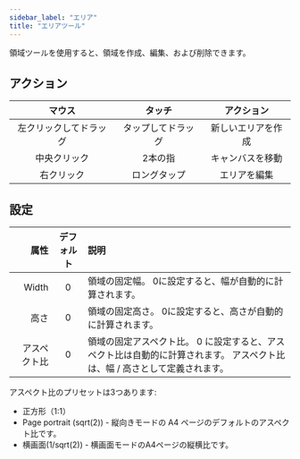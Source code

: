 ```yaml
---
sidebar_label: "エリア"
title: "エリアツール"
---
```


領域ツールを使用すると、領域を作成、編集、および削除できます。

## アクション

|     マウス     |    タッチ    |   アクション   |
|:-----------:|:---------:|:---------:|
| 左クリックしてドラッグ | タップしてドラッグ | 新しいエリアを作成 |
|   中央クリック    |   2本の指    | キャンバスを移動  |
|    右クリック    |  ロングタップ   |  エリアを編集   |

## 設定

|     属性 | デフォルト | 説明                                                                |
| ------:|:-----:|:----------------------------------------------------------------- |
|  Width |   0   | 領域の固定幅。 0に設定すると、幅が自動的に計算されます。                                     |
|     高さ |   0   | 領域の固定高さ。 0に設定すると、高さが自動的に計算されます。                                   |
| アスペクト比 |   0   | 領域の固定アスペクト比。 0 に設定すると、アスペクト比は自動的に計算されます。 アスペクト比は、幅 / 高さとして定義されます。 |

アスペクト比のプリセットは3つあります:

* 正方形（1:1）
* Page portrait (sqrt(2)) - 縦向きモードの A4 ページのデフォルトのアスペクト比です。
* 横画面(1/sqrt(2)) - 横画面モードのA4ページの縦横比です。
